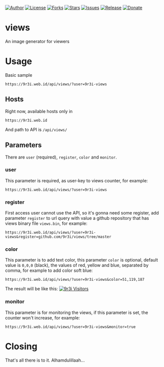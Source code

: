 
[![Author](https://img.shields.io/badge/author-9r3i-lightgrey.svg)](https://github.com/9r3i)
[![License](https://img.shields.io/github/license/9r3i/views.svg)](https://github.com/9r3i/views/blob/master/LICENSE)
[![Forks](https://img.shields.io/github/forks/9r3i/views.svg)](https://github.com/9r3i/views/network)
[![Stars](https://img.shields.io/github/stars/9r3i/views.svg)](https://github.com/9r3i/views/stargazers)
[![Issues](https://img.shields.io/github/issues/9r3i/views.svg)](https://github.com/9r3i/views/issues)
[![Release](https://img.shields.io/github/release/9r3i/views.svg)](https://github.com/9r3i/views/releases)
[![Donate](https://img.shields.io/badge/donate-paypal-orange.svg)](https://paypal.me/9r3i)


# views
An image generator for viewers

# Usage
Basic sample
```
https://9r3i.web.id/api/views/?user=9r3i-views
```

## Hosts
Right now, available hosts only in
```
https://9r3i.web.id
```
And path to API is ```/api/views/```

## Parameters
There are ```user``` (required), ```register```, ```color``` and ```monitor```.

### user
This parameter is required, as user-key to views counter, for example: 
```
https://9r3i.web.id/api/views/?user=9r3i-views
```

### register
First access user cannot use the API, so it's gonna need some register, add parameter ```register``` to url query with value a github repository that has views binary file ```views.bin```, for example:
```
https://9r3i.web.id/api/views/?user=9r3i-views&register=github.com/9r3i/views/tree/master
```

### color
This parameter is to add text color, this parameter ```color``` is optional, default value is ```0,0,0``` (black), the values of red, yellow and blue, separated by comma, for example to add color soft blue:
```
https://9r3i.web.id/api/views/?user=9r3i-views&color=51,119,187
```
The result will be like this:
[![9r3i Visitors](https://9r3i.web.id/api/views/?user=9r3i-views&color=51,119,187)](https://github.com/9r3i/views)

### monitor
This parameter is for monitoring the views, if this parameter is set, the counter won't increase, for example:
```
https://9r3i.web.id/api/views/?user=9r3i-views&monitor=true
```

# Closing
That's all there is to it. Alhamdulillaah...

